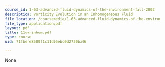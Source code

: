 ```yaml
---
course_id: 1-63-advanced-fluid-dynamics-of-the-environment-fall-2002
description: Vorticity Evolution in an Inhomogeneous Fluid
file_location: /coursemedia/1-63-advanced-fluid-dynamics-of-the-environment-fall-2002/71fbefe8500f1c11db6ebc0d2720ba46_11vorinhom.pdf
file_type: application/pdf
layout: pdf
title: 11vorinhom.pdf
type: course
uid: 71fbefe8500f1c11db6ebc0d2720ba46

---
```

None